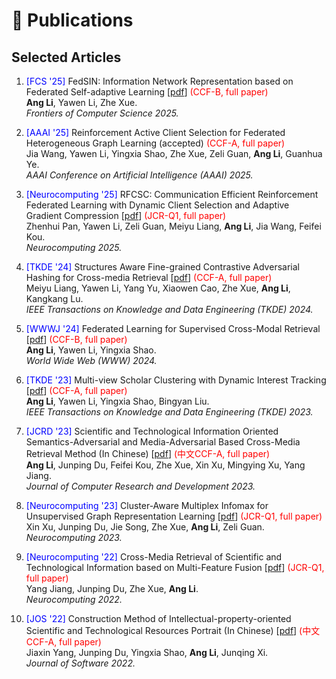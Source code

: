 
# 📝 Publications 

<h2>Selected Articles</h2>
<ol start=1>
  <li>
    <p><font color="blue">[FCS '25]</font> FedSIN: Information Network Representation based on Federated Self-adaptive Learning [<a href="https://journal.hep.com.cn/fcs/EN/10.1007/s11704-025-40529-8">pdf</a>] <font color="red">(CCF-B, full paper)</font>
      <br>
      <b>Ang Li</b>, Yawen Li, Zhe Xue.<br>
      <i>Frontiers of Computer Science 2025.</i> <br>
    </p>
  </li>
  <li>
    <p><font color="blue">[AAAI '25]</font> Reinforcement Active Client Selection for Federated Heterogeneous Graph Learning (accepted) <font color="red">(CCF-A, full paper)</font>
      <br>
      Jia Wang, Yawen Li, Yingxia Shao, Zhe Xue, Zeli Guan, <b>Ang Li</b>, Guanhua Ye.<br>
      <i>AAAI Conference on Artificial Intelligence (AAAI) 2025.</i> <br>
    </p>
  </li>
  <li>
    <p><font color="blue">[Neurocomputing '25]</font> RFCSC: Communication Efficient Reinforcement Federated Learning with Dynamic Client Selection and Adaptive Gradient Compression [<a href="https://www.sciencedirect.com/science/article/pii/S0925231224014437">pdf</a>] <font color="red">(JCR-Q1, full paper)</font>
      <br>
      Zhenhui Pan, Yawen Li, Zeli Guan, Meiyu Liang, <b>Ang Li</b>, Jia Wang, Feifei Kou.<br>
      <i>Neurocomputing 2025.</i> <br>
    </p>
  </li>
  <li>
    <p><font color="blue">[TKDE '24]</font> Structures Aware Fine-grained Contrastive Adversarial Hashing for Cross-media Retrieval [<a href="https://ieeexplore.ieee.org/stamp/stamp.jsp?tp=&arnumber=10416208">pdf</a>] <font color="red">(CCF-A, full paper)</font>
      <br>
      Meiyu Liang, Yawen Li, Yang Yu, Xiaowen Cao, Zhe Xue, <b>Ang Li</b>, Kangkang Lu.<br>
      <i>IEEE Transactions on Knowledge and Data Engineering (TKDE) 2024.</i> <br>
    </p>
   </li>
  <li>
    <p><font color="blue">[WWWJ '24]</font> Federated Learning for Supervised Cross-Modal Retrieval [<a href="https://link.springer.com/article/10.1007/s11280-024-01249-4">pdf</a>] <font color="red">(CCF-B, full paper)</font>
      <br>
      <b>Ang Li</b>, Yawen Li, Yingxia Shao.<br>
      <i>World Wide Web (WWW) 2024.</i> <br>
    </p>
  </li>
  <li>
    <p><font color="blue">[TKDE '23]</font> Multi-view Scholar Clustering with Dynamic Interest Tracking [<a href="https://ieeexplore.ieee.org/stamp/stamp.jsp?tp=&arnumber=10050831">pdf</a>] <font color="red">(CCF-A, full paper)</font>
      <br>
      <b>Ang Li</b>, Yawen Li, Yingxia Shao, Bingyan Liu.<br>
      <i>IEEE Transactions on Knowledge and Data Engineering (TKDE) 2023.</i> <br>
    </p>
   </li>
  <li>
    <p><font color="blue">[JCRD '23]</font> Scientific and Technological Information Oriented Semantics-Adversarial and Media-Adversarial Based Cross-Media Retrieval Method (In Chinese) [<a href="https://kns.cnki.net/kcms2/article/abstract?v=GygzKunDVUcjXCaUAXtrnmWBm2Bh2RNWYApvbSCqcJQLB2C1L1pytml4kvjUYSzjTsoIGQ8WeQR6SWM6xgiMhjByYIJSGj9tp0RA9iP7Ub9f5Lx08-I_yYQ74MfTp_0Ebjjz3Tqf915pp8HY3a2_b_QW4nrGmrbowalhkuapgkopAgyYwLEJ8OUihPS9nP_FVgC91inNX8M=&uniplatform=NZKPT&language=CHS">pdf</a>] <font color="red">(中文CCF-A, full paper)</font>
      <br>
      <b>Ang Li</b>, Junping Du, Feifei Kou, Zhe Xue, Xin Xu, Mingying Xu, Yang Jiang.<br>
      <i>Journal of Computer Research and Development 2023.</i> <br>
    </p>
   </li>
    <li>
    <p><font color="blue">[Neurocomputing '23]</font> Cluster-Aware Multiplex Infomax for Unsupervised Graph Representation Learning [<a href="https://www.sciencedirect.com/science/article/pii/S0925231223001790">pdf</a>] <font color="red">(JCR-Q1, full paper)</font>
      <br>
      Xin Xu, Junping Du, Jie Song, Zhe Xue, <b>Ang Li</b>, Zeli Guan.<br>
      <i>Neurocomputing 2023.</i> <br>
    </p>
   </li>
  <li>
    <p><font color="blue">[Neurocomputing '22]</font> Cross-Media Retrieval of Scientific and Technological Information based on Multi-Feature Fusion [<a href="https://www.sciencedirect.com/science/article/pii/S0925231222007901">pdf</a>] <font color="red">(JCR-Q1, full paper)</font>
      <br>
      Yang Jiang, Junping Du, Zhe Xue, <b>Ang Li</b>.<br>
      <i>Neurocomputing 2022.</i> <br>
    </p>
   </li>
  <li>
    <p><font color="blue">[JOS '22]</font> Construction Method of Intellectual-property-oriented Scientific and Technological Resources Portrait (In Chinese) [<a href="https://www.jos.org.cn/josen/article/abstract/6483">pdf</a>] <font color="red">(中文CCF-A, full paper)</font>
      <br>
      Jiaxin Yang, Junping Du, Yingxia Shao, <b>Ang Li</b>, Junqing Xi.<br>
      <i>Journal of Software 2022.</i> <br>
    </p>
   </li>
</ol>

